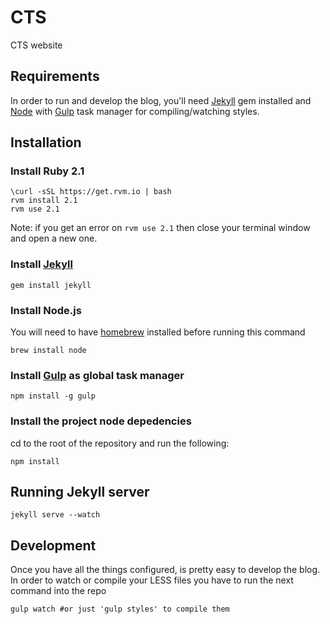 CTS
===================

CTS website

Requirements
------------

In order to run and develop the blog, you'll need [Jekyll](http://jekyllrb.com/) gem installed and [Node](http://nodejs.org/) with [Gulp](http://gulpjs.com/) task manager for compiling/watching styles.

Installation
------------

### Install Ruby 2.1 

    \curl -sSL https://get.rvm.io | bash
    rvm install 2.1
    rvm use 2.1

Note: if you get an error on `rvm use 2.1` then close your terminal window and open a new one.

### Install [Jekyll](http://jekyllrb.com/)

    gem install jekyll

### Install Node.js

You will need to have [homebrew](http://brew.sh/) installed before running this command

    brew install node

### Install [Gulp](http://gulpjs.com/) as global task manager

    npm install -g gulp

### Install the project node depedencies

cd to the root of the repository and run the following:

    npm install

Running Jekyll server
---------------------

    jekyll serve --watch

Development
-----------

Once you have all the things configured, is pretty easy to develop the blog. In order to watch or compile your LESS files you have to run the next command into the repo

    gulp watch #or just 'gulp styles' to compile them

